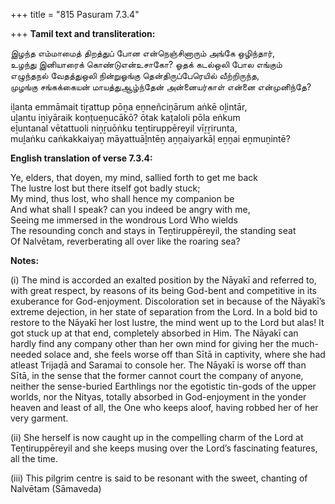 +++
title = "815 Pasuram 7.3.4"

+++
**Tamil text and transliteration:**

இழந்த எம்மாமைத் திறத்துப் போன என்நெஞ்சினாரும் அங்கே ஒழிந்தார்,  
உழந்து இனியாரைக் கொண்டுஎன்உசாகோ? ஓதக் கடல்ஒலி போல எங்கும்  
எழுந்தநல் வேதத்துஒலி நின்றுஓங்கு தென்திருப்பேரெயில் வீற்றிருந்த,  
முழங்கு சங்கக்கையன் மாயத்துஆழ்ந்தேன் அன்னையர்காள் என்னை என்முனிந்தே?

iḻanta emmāmait tiṟattup pōṉa eṉneñciṉārum aṅkē oḻintār,  
uḻantu iṉiyāraik koṇṭueṉucākō? ōtak kaṭaloli pōla eṅkum  
eḻuntanal vētattuoli niṉṟuōṅku teṉtiruppēreyil vīṟṟirunta,  
muḻaṅku caṅkakkaiyaṉ māyattuāḻntēṉ aṉṉaiyarkāḷ eṉṉai eṉmuṉintē?

**English translation of verse 7.3.4:**

Ye, elders, that doyen, my mind, sallied forth to get me back  
The lustre lost but there itself got badly stuck;  
My mind, thus lost, who shall hence my companion be  
And what shall I speak? can you indeed be angry with me,  
Seeing me immersed in the wondrous Lord Who wields  
The resounding conch and stays in Teṉtiruppēreyil, the standing seat  
Of Nalvētam, reverberating all over like the roaring sea?

**Notes:**

\(i\) The mind is accorded an exalted position by the Nāyakī and referred to, with great respect, by reasons of its being God-bent and competitive in its exuberance for God-enjoyment. Discoloration set in because of the Nāyakī’s extreme dejection, in her state of separation from the Lord. In a bold bid to restore to the Nāyakī her lost lustre, the mind went up to the Lord but alas! It got stuck up at that end, completely absorbed in Him. The Nāyakī can hardly find any company other than her own mind for giving her the much-needed solace and, she feels worse off than Sītā in captivity, where she had atleast Trijaḍā and Saramai to console her. The Nāyakī is worse off than Sītā, in the sense that the former cannot court the company of anyone, neither the sense-buried Earthlings nor the egotistic tin-gods of the upper worlds, nor the Nityas, totally absorbed in God-enjoyment in the yonder heaven and least of all, the One who keeps aloof, having robbed her of her very garment.

\(ii\) She herself is now caught up in the compelling charm of the Lord at Teṉtiruppēreyil and she keeps musing over the Lord’s fascinating features, all the time.

\(iii\) This pilgrim centre is said to be resonant with the sweet, chanting of Nalvētam (Sāmaveda)



